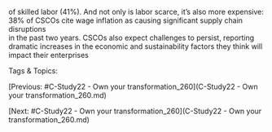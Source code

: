 of skilled labor (41%). And not only is labor scarce, it’s also more expensive:  
38% of CSCOs cite wage inflation as causing significant supply chain disruptions  
in the past two years.
CSCOs also expect challenges to persist, reporting dramatic increases in the 
economic and sustainability factors they think will impact their enterprises 

   Tags & Topics:
   

[Previous: #C-Study22 - Own your transformation_260](C-Study22 - Own your transformation_260.md)

[Next: #C-Study22 - Own your transformation_260](C-Study22 - Own your transformation_260.md)